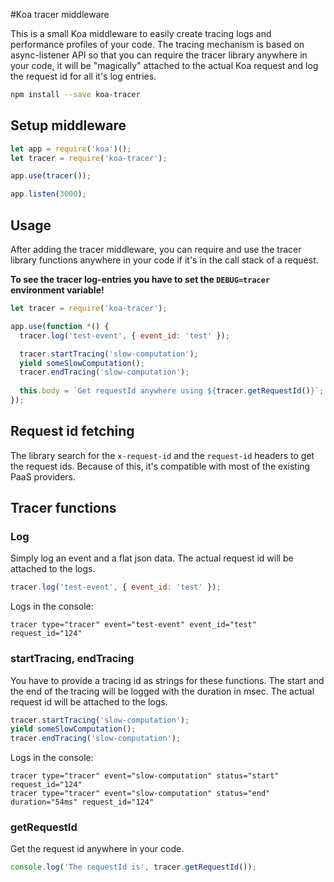 #Koa tracer middleware

This is a small Koa middleware to easily create tracing logs and performance profiles of your code. The tracing mechanism is based on async-listener API so that you can require the tracer library anywhere in your code, it will be "magically" attached to the actual Koa request and log the request id for all it's log entries.

```bash
npm install --save koa-tracer
```

## Setup middleware
 
```javascript
let app = require('koa')();
let tracer = require('koa-tracer');

app.use(tracer());

app.listen(3000);
```

## Usage
After adding the tracer middleware, you can require and use the tracer library functions anywhere in your code if it's in the call stack of a request.

**To see the tracer log-entries you have to set the `DEBUG=tracer` environment variable!** 

```javascript
let tracer = require('koa-tracer');

app.use(function *() {
  tracer.log('test-event', { event_id: 'test' });

  tracer.startTracing('slow-computation');
  yield someSlowComputation();
  tracer.endTracing('slow-computation');
  
  this.body = `Get requestId anywhere using ${tracer.getRequestId()}`;
});
```

## Request id fetching
The library search for the `x-request-id` and the `request-id` headers to get the request ids. Because of this, it's compatible with most of the existing PaaS providers.

## Tracer functions

### Log
Simply log an event and a flat json data. The actual request id will be attached to the logs.

```javascript
tracer.log('test-event', { event_id: 'test' });
```

Logs in the console:

```
tracer type="tracer" event="test-event" event_id="test" request_id="124"
```

### startTracing, endTracing
You have to provide a tracing id as strings for these functions. The start and the end of the tracing will be logged with the duration in msec. The actual request id will be attached to the logs.
 
```javascript
tracer.startTracing('slow-computation');
yield someSlowComputation();
tracer.endTracing('slow-computation');
```

Logs in the console:

```
tracer type="tracer" event="slow-computation" status="start" request_id="124"
tracer type="tracer" event="slow-computation" status="end" duration="54ms" request_id="124"
```

### getRequestId
Get the request id anywhere in your code. 

```javascript
console.log('The requestId is', tracer.getRequestId());
```
